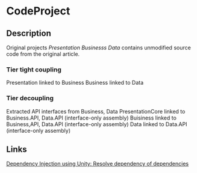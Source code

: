 
# CodeProject

## Description 


Original projects *Presentation Businesss Data* contains unmodified source code from the original article.

### Tier tight coupling 

Presentation linked to Business
Business linked to Data

### Tier decoupling

Extracted API interfaces from Business, Data
PresentationCore linked to Business.API, Data.API (interface-only assembly)
Buisiness linked to Business,API, Data.API (interface-only assembly)
Data linked to Data.API (interface-only assembly)

## Links

[Dependency Injection using Unity: Resolve dependency of dependencies](https://www.codeproject.com/Articles/1234518/Dependency-Injection-using-Unity-Resolve-dependenc)
